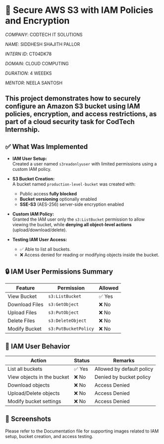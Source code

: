 # 🔐 Secure AWS S3 with IAM Policies and Encryption

*COMPANY*: CODTECH IT SOLUTIONS

*NAME*: SIDDHESH SHAJITH PALLOR

*INTERN ID*: CT04DK78

*DOMAIN*: CLOUD COMPUTING

*DURATION*: 4 WEEEKS

*MENTOR*: NEELA SANTOSH


## This project demonstrates how to securely configure an Amazon S3 bucket using IAM policies, encryption, and access restrictions, as part of a cloud security task for CodTech Internship.

## ✅ What Was Implemented

- **IAM User Setup:**  
  Created a user named `s3readonlyuser` with limited permissions using a custom IAM policy.

- **S3 Bucket Creation:**  
  A bucket named `production-level-bucket` was created with:
  - Public access **fully blocked**
  - **Bucket versioning** optionally enabled
  - **SSE-S3** (AES-256) server-side encryption enabled

- **Custom IAM Policy:**  
  Granted the IAM user only the `s3:ListBucket` permission to allow viewing the bucket, while **denying all object-level actions** (upload/download/delete).

- **Testing IAM User Access:**  
  - ✅ Able to list all buckets.
  - ❌ Access denied for reading or modifying objects inside the bucket.

## 🔒 IAM User Permissions Summary

| Feature            | Permission          | Allowed |
|--------------------|---------------------|---------|
| View Bucket        | `s3:ListBucket`     | ✅ Yes  |
| Download Files     | `s3:GetObject`      | ❌ No   |
| Upload Files       | `s3:PutObject`      | ❌ No   |
| Delete Files       | `s3:DeleteObject`   | ❌ No   |
| Modify Bucket      | `s3:PutBucketPolicy`| ❌ No   |

## 🧪 IAM User Behavior

| Action                        | Status | Remarks                        |
|------------------------------|--------|--------------------------------|
| List all buckets             | ✅ Yes | Allowed by default policy      |
| View objects in the bucket   | ❌ No  | Denied by bucket policy        |
| Download objects             | ❌ No  | Access Denied                  |
| Upload/Delete objects        | ❌ No  | Access Denied                  |
| Modify bucket settings       | ❌ No  | Access Denied                  |

## 📸 Screenshots
Please refer to the Documentation file for supporting images related to IAM setup, bucket creation, and access testing.
